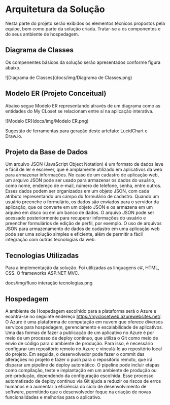 # Arquitetura da Solução


Nesta parte do projeto serão exibidos os elementos técnicos propostos pela equipe, bem como parte da solução criada. Tratar-se a os componentes e do seus ambiente de hospedagem.

## Diagrama de Classes

Os compenentes básicos da solução serão apresentados conforme figura abaixo.

![Diagrama de Classes](docs/img/Diagrama de Classes.png)

## Modelo ER (Projeto Conceitual)

Abaixo segue Modelo ER representando através de um diagrama como as entidades do My CLoset se relacionam entre si na aplicação interativa.

![Modelo ER](docs/img/Modelo ER.png)

Sugestão de ferramentas para geração deste artefato: LucidChart e Draw.io.

## Projeto da Base de Dados

Um arquivo JSON (JavaScript Object Notation) é um formato de dados leve e fácil de ler e escrever, que é amplamente utilizado em aplicativos da web para armazenar informações. No caso de um cadastro de aplicação web, um arquivo JSON pode ser usado para armazenar os dados do usuário, como nome, endereço de e-mail, número de telefone, senha, entre outros. Esses dados podem ser organizados em um objeto JSON, com cada atributo representando um campo do formulário de cadastro. Quando um usuário preenche o formulário, os dados são enviados para o servidor da aplicação, que os converte em um objeto JSON e os armazena em um arquivo em disco ou em um banco de dados. O arquivo JSON pode ser acessado posteriormente para recuperar informações do usuário e preencher formulários de edição de perfil, por exemplo. O uso de arquivos JSON para armazenamento de dados de cadastro em uma aplicação web pode ser uma solução simples e eficiente, além de permitir a fácil integração com outras tecnologias da web.

## Tecnologias Utilizadas

Para a implementação da solução. Foi utilizadas as linguagens c#, HTML, CSS. O frameworks ASP.NET MVC.

docs/img/fluxo interação tecnologias.png

## Hospedagem

A ambiente de Hospedagem escolhido para a  plataforma será o Azure e econtra-se no seguinte endereço https://myclosetweb.azurewebsites.net/.
O Azure é uma plataforma de computação em nuvem que oferece diversos serviços para hospedagem, gerenciamento e escalabilidade de aplicativos. Uma das formas de fazer a publicação de um aplicativo no Azure é por meio de um processo de deploy contínuo, que utiliza o Git como meio de envio de código para o ambiente de produção. Para isso, é necessário configurar um repositório remoto no Azure e vinculá-lo ao repositório local do projeto. Em seguida, o desenvolvedor pode fazer o commit das alterações no projeto e fazer o push para o repositório remoto, que irá disparar um pipeline de deploy automático. O pipeline pode incluir etapas como compilação, teste e implantação em um ambiente de produção ou pré-produção, dependendo da configuração escolhida. Esse processo automatizado de deploy contínuo via Git ajuda a reduzir os riscos de erros humanos e a aumentar a eficiência do ciclo de desenvolvimento de software, permitindo que o desenvolvedor foque na criação de novas funcionalidades e melhorias para o aplicativo.

